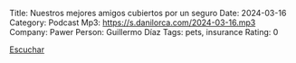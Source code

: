 Title: Nuestros mejores amigos cubiertos por un seguro
Date: 2024-03-16
Category: Podcast
Mp3: https://s.danilorca.com/2024-03-16.mp3
Company: Pawer
Person: Guillermo Díaz
Tags: pets, insurance
Rating: 0

<a href="https://s.danilorca.com/2024-03-16.mp3" type="audio/mpeg">
Escuchar
</a>
